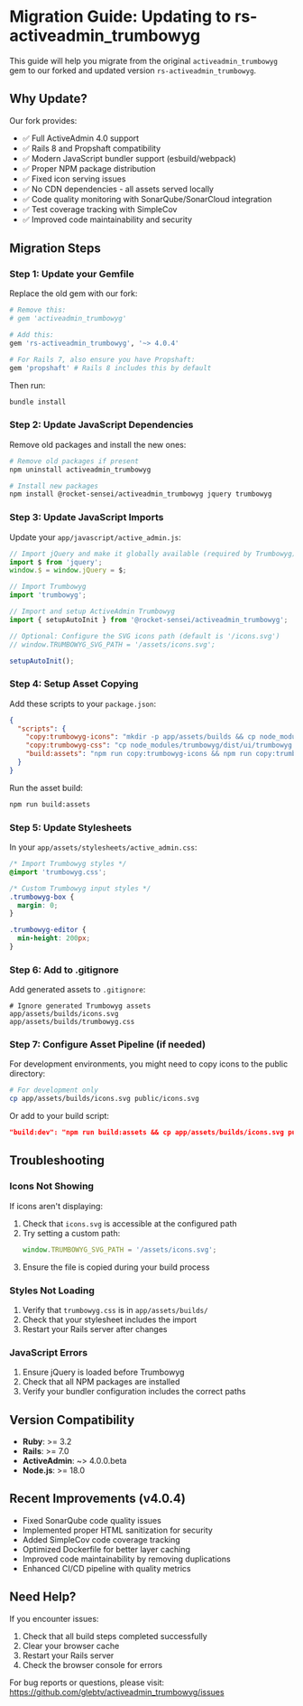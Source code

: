 # Migration Guide: Updating to rs-activeadmin_trumbowyg

This guide will help you migrate from the original `activeadmin_trumbowyg` gem to our forked and updated version `rs-activeadmin_trumbowyg`.

## Why Update?

Our fork provides:
- ✅ Full ActiveAdmin 4.0 support
- ✅ Rails 8 and Propshaft compatibility
- ✅ Modern JavaScript bundler support (esbuild/webpack)
- ✅ Proper NPM package distribution
- ✅ Fixed icon serving issues
- ✅ No CDN dependencies - all assets served locally
- ✅ Code quality monitoring with SonarQube/SonarCloud integration
- ✅ Test coverage tracking with SimpleCov
- ✅ Improved code maintainability and security

## Migration Steps

### Step 1: Update your Gemfile

Replace the old gem with our fork:

```ruby
# Remove this:
# gem 'activeadmin_trumbowyg'

# Add this:
gem 'rs-activeadmin_trumbowyg', '~> 4.0.4'

# For Rails 7, also ensure you have Propshaft:
gem 'propshaft' # Rails 8 includes this by default
```

Then run:
```bash
bundle install
```

### Step 2: Update JavaScript Dependencies

Remove old packages and install the new ones:

```bash
# Remove old packages if present
npm uninstall activeadmin_trumbowyg

# Install new packages
npm install @rocket-sensei/activeadmin_trumbowyg jquery trumbowyg
```

### Step 3: Update JavaScript Imports

Update your `app/javascript/active_admin.js`:

```javascript
// Import jQuery and make it globally available (required by Trumbowyg)
import $ from 'jquery';
window.$ = window.jQuery = $;

// Import Trumbowyg
import 'trumbowyg';

// Import and setup ActiveAdmin Trumbowyg
import { setupAutoInit } from '@rocket-sensei/activeadmin_trumbowyg';

// Optional: Configure the SVG icons path (default is '/icons.svg')
// window.TRUMBOWYG_SVG_PATH = '/assets/icons.svg';

setupAutoInit();
```

### Step 4: Setup Asset Copying

Add these scripts to your `package.json`:

```json
{
  "scripts": {
    "copy:trumbowyg-icons": "mkdir -p app/assets/builds && cp node_modules/trumbowyg/dist/ui/icons.svg app/assets/builds/icons.svg",
    "copy:trumbowyg-css": "cp node_modules/trumbowyg/dist/ui/trumbowyg.min.css app/assets/builds/trumbowyg.css",
    "build:assets": "npm run copy:trumbowyg-icons && npm run copy:trumbowyg-css && esbuild app/javascript/*.* --bundle --sourcemap --outdir=app/assets/builds"
  }
}
```

Run the asset build:
```bash
npm run build:assets
```

### Step 5: Update Stylesheets

In your `app/assets/stylesheets/active_admin.css`:

```css
/* Import Trumbowyg styles */
@import 'trumbowyg.css';

/* Custom Trumbowyg input styles */
.trumbowyg-box {
  margin: 0;
}

.trumbowyg-editor {
  min-height: 200px;
}
```

### Step 6: Add to .gitignore

Add generated assets to `.gitignore`:

```gitignore
# Ignore generated Trumbowyg assets
app/assets/builds/icons.svg
app/assets/builds/trumbowyg.css
```

### Step 7: Configure Asset Pipeline (if needed)

For development environments, you might need to copy icons to the public directory:

```bash
# For development only
cp app/assets/builds/icons.svg public/icons.svg
```

Or add to your build script:
```json
"build:dev": "npm run build:assets && cp app/assets/builds/icons.svg public/icons.svg"
```

## Troubleshooting

### Icons Not Showing

If icons aren't displaying:

1. Check that `icons.svg` is accessible at the configured path
2. Try setting a custom path:
   ```javascript
   window.TRUMBOWYG_SVG_PATH = '/assets/icons.svg';
   ```
3. Ensure the file is copied during your build process

### Styles Not Loading

1. Verify that `trumbowyg.css` is in `app/assets/builds/`
2. Check that your stylesheet includes the import
3. Restart your Rails server after changes

### JavaScript Errors

1. Ensure jQuery is loaded before Trumbowyg
2. Check that all NPM packages are installed
3. Verify your bundler configuration includes the correct paths

## Version Compatibility

- **Ruby**: >= 3.2
- **Rails**: >= 7.0
- **ActiveAdmin**: ~> 4.0.0.beta
- **Node.js**: >= 18.0

## Recent Improvements (v4.0.4)

- Fixed SonarQube code quality issues
- Implemented proper HTML sanitization for security
- Added SimpleCov code coverage tracking
- Optimized Dockerfile for better layer caching
- Improved code maintainability by removing duplications
- Enhanced CI/CD pipeline with quality metrics

## Need Help?

If you encounter issues:
1. Check that all build steps completed successfully
2. Clear your browser cache
3. Restart your Rails server
4. Check the browser console for errors

For bug reports or questions, please visit:
https://github.com/glebtv/activeadmin_trumbowyg/issues